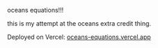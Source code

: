 oceans equations!!!

this is my attempt at the oceans extra credit thing. 

Deployed on Vercel: [oceans-equations.vercel.app](url)
